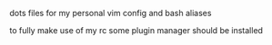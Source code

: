dots files for my personal vim config and bash aliases

to fully make use of my rc some plugin manager should be installed
